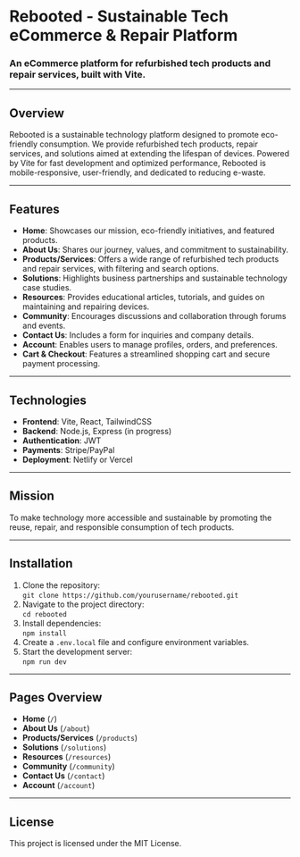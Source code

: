 # **Rebooted - Sustainable Tech eCommerce & Repair Platform**

### **An eCommerce platform for refurbished tech products and repair services, built with Vite.**

---

## **Overview**

Rebooted is a sustainable technology platform designed to promote eco-friendly consumption. We provide refurbished tech products, repair services, and solutions aimed at extending the lifespan of devices. Powered by Vite for fast development and optimized performance, Rebooted is mobile-responsive, user-friendly, and dedicated to reducing e-waste.

---

## **Features**

- **Home**: Showcases our mission, eco-friendly initiatives, and featured products.
- **About Us**: Shares our journey, values, and commitment to sustainability.
- **Products/Services**: Offers a wide range of refurbished tech products and repair services, with filtering and search options.
- **Solutions**: Highlights business partnerships and sustainable technology case studies.
- **Resources**: Provides educational articles, tutorials, and guides on maintaining and repairing devices.
- **Community**: Encourages discussions and collaboration through forums and events.
- **Contact Us**: Includes a form for inquiries and company details.
- **Account**: Enables users to manage profiles, orders, and preferences.
- **Cart & Checkout**: Features a streamlined shopping cart and secure payment processing.

---

## **Technologies**

- **Frontend**: Vite, React, TailwindCSS
- **Backend**: Node.js, Express (in progress)
- **Authentication**: JWT
- **Payments**: Stripe/PayPal
- **Deployment**: Netlify or Vercel

---

## **Mission**

To make technology more accessible and sustainable by promoting the reuse, repair, and responsible consumption of tech products.

---

## **Installation**

1. Clone the repository:  
   `git clone https://github.com/yourusername/rebooted.git`
2. Navigate to the project directory:  
   `cd rebooted`
3. Install dependencies:  
   `npm install`
4. Create a `.env.local` file and configure environment variables.
5. Start the development server:  
   `npm run dev`

---

## **Pages Overview**

- **Home** (`/`)  
- **About Us** (`/about`)  
- **Products/Services** (`/products`)  
- **Solutions** (`/solutions`)  
- **Resources** (`/resources`)  
- **Community** (`/community`)  
- **Contact Us** (`/contact`)  
- **Account** (`/account`)  

---

## **License**

This project is licensed under the MIT License.
